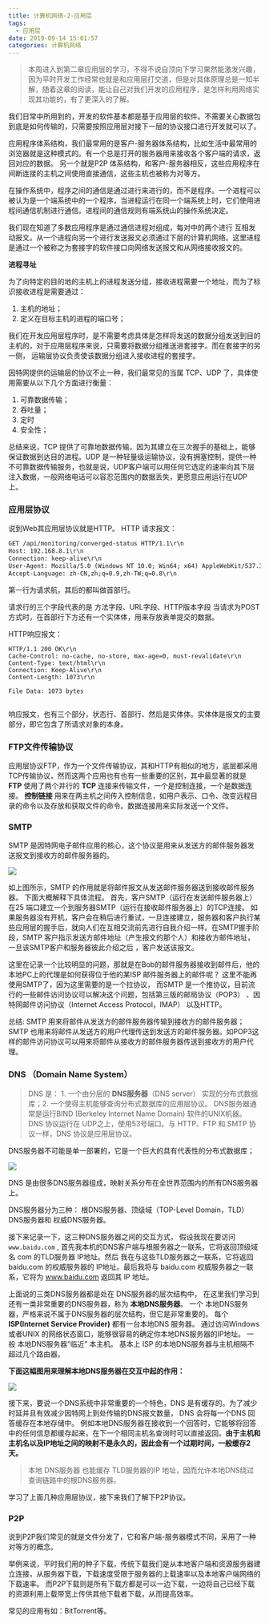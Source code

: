 ```yaml
---
title: 计算机网络-2-应用层
tags:
  - 应用层
date: 2019-09-14 15:01:57
categories: 计算机网络
---
```






> 本周进入到第二章应用层的学习，不得不说自顶向下学习果然能激发兴趣，因为平时开发工作经常也就是和应用层打交道，但是对具体原理总是一知半解，随着这章的阅读，能让自己对我们开发的应用程序，是怎样利用网络实现其功能的，有了更深入的了解。

我们日常中所用到的，开发的软件基本都是基于应用层的软件。不需要关心数据包到底是如何传输的，只需要按照应用层对接下一层的协议接口进行开发就可以了。 

应用程序体系结构，我们最常用的是客户-服务器体系结构，比如生活中最常用的浏览器就是这种模式的。有一个总是打开的服务器用来接收各个客户端的请求，返回对应的数据。  另一个就是P2P 体系结构，和客户-服务器相反，这些应用程序在间断连接的主机之间使用直接通信，这些主机也被称为对等方。


在操作系统中，程序之间的通信是通过进行来进行的，而不是程序。一个进程可以被认为是一个端系统中的一个程序，当进程运行在同一个端系统上时，它们使用进程间通信机制进行通信。进程间的通信规则有端系统山的操作系统决定。

我们现在知道了多数应用程序是通过通信进程对组成，每对中的两个进行 互相发动报文。从一个进程向另一个进行发送报文必须通过下层的计算机网络。这里进程是通过一个被称之为套接字的软件接口向网络发送报文和从网络接收报文的。

**进程寻址** 

为了向特定的目的地的主机上的进程发送分组，接收进程需要一个地址，而为了标识接收进程是需要通过：
1. 主机的地址；
2. 定义在目标主机的进程的端口号；

我们在开发应用层程序时，是不需要考虑具体是怎样将发送的数据分组发送到目的主机的，对于应用层程序来说，只需要将数据分组推送进套接字。而在套接字的另一侧， 运输层协议负责使该数据分组进入接收进程的套接字。

因特网提供的运输层的协议不止一种，我们最常见的当属 TCP、UDP 了，具体使用需要从以下几个方面进行衡量：
1. 可靠数据传输；
2. 吞吐量；
3. 定时
4. 安全性；

总结来说，TCP 提供了可靠地数据传输，因为其建立在三次握手的基础上，能够保证数据到达目的进程。UDP 是一种轻量级运输协议，没有拥塞控制，提供一种不可靠数据传输服务，也就是说，UDP客户端可以用任何它选定的速率向其下层注入数据，一般网络电话可以容忍范围内的数据丢失，更愿意应用运行在UDP上。

### 应用层协议

说到Web其应用层协议就是HTTP。
HTTP 请求报文：

```html
GET /api/monitoring/converged-status HTTP/1.1\r\n
Host: 192.168.8.1\r\n
Connection: keep-alive\r\n
User-Agent: Mozilla/5.0 (Windows NT 10.0; Win64; x64) AppleWebKit/537.36 (KHTML, like Gecko) Chrome/74.0.3729.169 Safari/537.36\r\n
Accept-Language: zh-CN,zh;q=0.9,zh-TW;q=0.8\r\n

```

第一行为请求航，其后的都叫做首部行。

请求行的三个字段代表的是 方法字段、URL字段、HTTP版本字段
当请求为POST方式时，在首部行下方还有一个实体体，用来存放表单提交的数据。


HTTP响应报文：

```
HTTP/1.1 200 OK\r\n
Cache-Control: no-cache, no-store, max-age=0, must-revalidate\r\n
Content-Type: text/html\r\n
Connection: Keep-Alive\r\n
Content-Length: 1073\r\n

File Data: 1073 bytes


```

响应报文，也有三个部分，状态行、首部行、然后是实体体。实体体是报文的主要部分，即它包含了所请求对象的本身。


### FTP文件传输协议

应用层协议FTP，作为一个文件传输协议，其和HTTP有相似的地方，底层都采用TCP传输协议，然而这两个应用也有也有一些重要的区别，其中最显著的就是 **FTP** 使用了两个并行的 **TCP** 连接来传输文件，一个是控制连接，一个是数据连接。 **控制链接** 用来在两主机之间传入控制信息，如用户表示、口令、改变远程目录的命令以及存放和获取文件的命令。数据连接用来实际发送一个文件。

### SMTP

SMTP 是因特网电子邮件应用的核心，这个协议是用来从发送方的邮件服务器发送报文到接收方的邮件服务器的。


![](http://media.coderluo.top/计算机网络/poj7j.png)

如上图所示，SMTP 的作用就是将邮件报文从发送邮件服务器送到接收邮件服务器。 下面大概解释下具体流程。
首先，客户SMTP（运行在发送邮件服务器上）在25 端口建立一个到服务器SMTP（运行在接收邮件服务器上）的TCP连接。 如果服务器没有开机，客户会在稍后进行重试，一旦连接建立，服务器和客户执行某些应用层的握手后，就向人们在互相交流前先进行自我介绍一样。在SMTP握手阶段，SMTP 客户指示发送方邮件地址（产生报文的那个人）和接收方邮件地址，一旦该SMTP客户和服务器彼此介绍之后 ，客户发送该报文。

这里在记录一个比较明显的问题，那就是在Bob的邮件服务器接收到邮件后，他的本地PC上的代理是如何获得位于他的某ISP 邮件服务器上的邮件呢？ 这里不能再使用SMTP了，因为这里需要的是一个拉协议， 而SMTP 是一个推协议，目前流行的一些邮件访问协议可以解决这个问题，包括第三版的邮局协议（POP3） 、因特网邮件访问协议（Internet Access Protocol，IMAP） 以及HTTP。

总结: SMTP 用来将邮件从发送方的邮件服务器传输到接收方的邮件服务器；SMTP 也用来将邮件从发送方的用户代理传送到发送方的邮件服务器。如POP3这样的邮件访问协议可以用来将邮件从接收方的邮件服务器传送到接收方的用户代理。

### DNS （Domain Name System）

> DNS 是： 1. 一个由分层的 **DNS服务器**（DNS server） 实现的分布式数据库；2. 一个使得主机能够查询分布式数据库的应用层协议。 DNS服务器通常是运行BIND (Berkeley Internet Name Domain) 软件的UNIX机器。 DNS 协议运行在 UDP之上，使用53号端口。与 HTTP、FTP 和 SMTP 协议一样，DNS 协议是应用层协议。

DNS服务器不可能是单一部署的，它是一个巨大的具有代表性的分布式数据库；

![](http://media.coderluo.top/计算机网络/v7fiq.png)


DNS 是由很多DNS服务器组成，映射关系分布在全世界范围内的所有DNS服务器上。 

DNS服务器分为三种： 根DNS服务器、顶级域（TOP-Level Domain，TLD） DNS服务器和 权威DNS服务器。

接下来记录一下，这三种DNS服务器之间的交互方式， 假设我现在要访问 `www.baidu.com` , 首先我本机的DNS客户端与根服务器之一联系，它将返回顶级域名 com 的TLD服务器 IP地址。然后 我在与这些TLD服务器之一联系，它将返回 baidu.com 的权威服务器的 IP地址。最后我将与 baidu.com 权威服务器之一联系，它将为 www.baidu.com 返回其 IP 地址。


上面说的三类DNS服务器都是处在 DNS服务器的层次结构中， 在这里我们学习到还有一类非常重要的DNS服务器，称为 **本地DNS服务器**。 一个 本地DNS服务器，严格来说不属于DNS服务器的层次结构，但它是非常重要的。 每个 **ISP(Internet Service Provider)**  都有一台本地DNS 服务器。 通过访问Windows 或者UNIX 的网络状态窗口，能够很容易的确定你本地DNS服务器的IP地址。 一般 本地DNS服务器“临近” 本主机。 基本上 ISP 的本地DNS服务器与主机相隔不超过几个路由器。

**下面这幅图用来理解本地DNS服务器在交互中起的作用：**


![](http://media.coderluo.top/计算机网络/000vv.png)


接下来，要说一个DNS系统中非常重要的一个特色，DNS 是有缓存的。为了减少时延并且有效减少因特网上到处传输的DNS报文数量， DNS 会将每一个DNS 回答缓存在本地存储中。 例如本地DNS服务器在接收到一个回答时，它能够将回答中的任何信息都缓存起来，在下一个相同主机名查询时可以直接返回。**由于主机和主机名以及IP地址之间的映射不是永久的，因此会有一个过期时间，一般缓存2天。**

> 本地 DNS服务器 也能缓存 TLD服务器的IP 地址，因而允许本地DNS绕过查询链路中的根DNS服务器。


学习了上面几种应用层协议，接下来我们了解下P2P协议。

### P2P

说到P2P我们常见的就是文件分发了，它和客户端-服务器模式不同，采用了一种对等方的概念。

举例来说，平时我们用的种子下载，传统下载我们是从本地客户端和资源服务器建立连接，从服务器下载，下载速度受限于服务器的上载速率以及本地客户端网络的下载速率。 而P2P下载则是所有下载方都是可以一边下载，一边将自己已经下载的资源利用上载带宽上传供其他下载者下载，从而提高效率。

常见的应用有如：BitTorrent等。